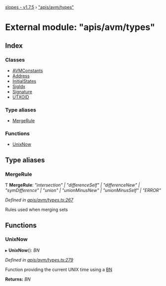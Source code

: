 [slopes - v1.7.5](../README.md) › ["apis/avm/types"](_apis_avm_types_.md)

# External module: "apis/avm/types"

## Index

### Classes

* [AVMConstants](../classes/_apis_avm_types_.avmconstants.md)
* [Address](../classes/_apis_avm_types_.address.md)
* [InitialStates](../classes/_apis_avm_types_.initialstates.md)
* [SigIdx](../classes/_apis_avm_types_.sigidx.md)
* [Signature](../classes/_apis_avm_types_.signature.md)
* [UTXOID](../classes/_apis_avm_types_.utxoid.md)

### Type aliases

* [MergeRule](_apis_avm_types_.md#mergerule)

### Functions

* [UnixNow](_apis_avm_types_.md#unixnow)

## Type aliases

###  MergeRule

Ƭ **MergeRule**: *"intersection" | "differenceSelf" | "differenceNew" | "symDifference" | "union" | "unionMinusNew" | "unionMinusSelf" | "ERROR"*

*Defined in [apis/avm/types.ts:267](https://github.com/ava-labs/slopes/blob/db73b16/src/apis/avm/types.ts#L267)*

Rules used when merging sets

## Functions

###  UnixNow

▸ **UnixNow**(): *BN*

*Defined in [apis/avm/types.ts:279](https://github.com/ava-labs/slopes/blob/db73b16/src/apis/avm/types.ts#L279)*

Function providing the current UNIX time using a [BN](https://github.com/indutny/bn.js/)

**Returns:** *BN*

